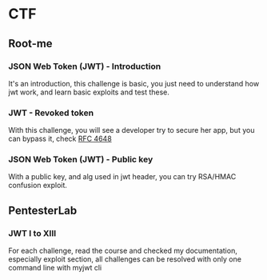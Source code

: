 # CTF
## Root-me
### JSON Web Token (JWT) - Introduction
It's an introduction, this challenge is basic, you just need to understand how jwt work, and learn basic exploits and test these.
### JWT - Revoked token
With this challenge, you will see a developer try to secure her app, but you can bypass it, check [RFC 4648](https://tools.ietf.org/html/rfc4648)
### JSON Web Token (JWT) - Public key
With a public key, and alg used in jwt header, you can try RSA/HMAC confusion exploit.
## PentesterLab
### JWT I to XIII
For each challenge, read the course and checked my documentation, especially exploit section, all challenges can be resolved with only one command line with myjwt cli